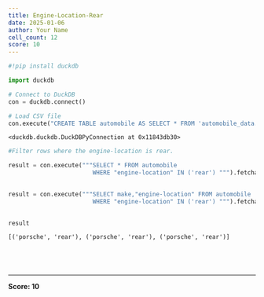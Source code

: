 ```yaml
---
title: Engine-Location-Rear
date: 2025-01-06
author: Your Name
cell_count: 12
score: 10
---
```


```python
#!pip install duckdb
```


```python
import duckdb
```


```python
# Connect to DuckDB
con = duckdb.connect()

```


```python
# Load CSV file
con.execute("CREATE TABLE automobile AS SELECT * FROM 'automobile_data.csv'")

```




    <duckdb.duckdb.DuckDBPyConnection at 0x11843db30>




```python
#Filter rows where the engine-location is rear.
```


```python
result = con.execute("""SELECT * FROM automobile
                        WHERE "engine-location" IN ('rear') """).fetchall()
                        
```


```python
result = con.execute("""SELECT make,"engine-location" FROM automobile
                        WHERE "engine-location" IN ('rear') """).fetchall()
                        
```


```python
result
```




    [('porsche', 'rear'), ('porsche', 'rear'), ('porsche', 'rear')]




```python


```


```python

```


```python

```


```python

```


---
**Score: 10**
